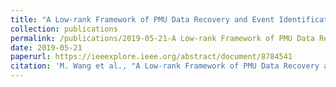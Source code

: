 ```yaml
---
title: "A Low-rank Framework of PMU Data Recovery and Event Identification"
collection: publications
permalink: /publications/2019-05-21-A Low-rank Framework of PMU Data Recovery and Event Identification  
date: 2019-05-21
paperurl: https://ieeexplore.ieee.org/abstract/document/8784541
citation: 'M. Wang et al., "A Low-rank Framework of PMU Data Recovery and Event Identification," 2019 International Conference on Smart Grid Synchronized Measurements and Analytics (SGSMA), College Station, TX, USA, 2019, pp. 1-9.'
---
```


 
